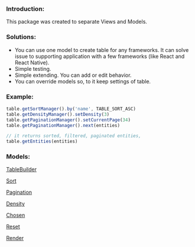 ### Introduction:

This package was created to separate Views and Models. 

### Solutions: 
* You can use one model to create table for any frameworks. It can solve issue to supporting application with a few frameworks (like React and React Native). 
* Simple testing.
* Simple extending. You can add or edit behavior. 
* You can override models so, to it keep settings of table.

### Example:

```javascript
table.getSortManager().by('name', TABLE_SORT_ASC)
table.getDensityManager().setDensity(3)
table.getPaginationManager().setCurrentPage(34)
table.getPaginationManager().next(entities)

// it returns sorted, filtered, paginated entities, 
table.getEntities(entities)
```

### Models:
[TableBuilder](https://github.com/ui-package/table-component/blob/master/src/Builders/TableBuilder/readme.md)

[Sort](https://github.com/ui-package/table-component/blob/master/src/Models/Sort/readme.md)

[Pagination](https://github.com/ui-package/table-component/blob/master/src/Models/Pagination/readme.md)

[Density](https://github.com/ui-package/table-component/blob/master/src/Models/Density/readme.md)

[Chosen](https://github.com/ui-package/table-component/blob/master/src/Models/Chosen/readme.md)

[Reset](https://github.com/ui-package/table-component/blob/master/src/Models/Reset/readme.md)

[Render](https://github.com/ui-package/table-component/blob/master/src/Models/Render/readme.md)

